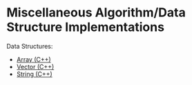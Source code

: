 # Miscellaneous Algorithm/Data Structure Implementations

Data Structures:
* [Array (C++)](../master/c++/array)
* [Vector (C++)](../master/c++/vector)
* [String (C++)](../master/c++/string)
